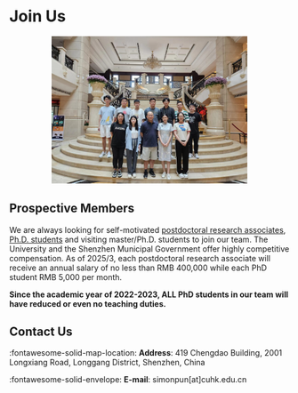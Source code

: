 # **Join Us**

<div align=center>
    <img src='../assets/images/groupphoto.jpg' style="width: 70%">
</div>

## **Prospective Members**

We are always looking for self-motivated [postdoctoral research associates](assets/pdf/Postdoc.pdf), [Ph.D. students](https://sse-mphil-phd.cuhk.edu.cn/program/CIE) and visiting master/Ph.D. students to join our team. The University and the Shenzhen Municipal Government offer highly competitive compensation. As of 2025/3, each postdoctoral research associate will receive an annual salary of no less than RMB 400,000 while each PhD student RMB 5,000 per month.

**Since the academic year of 2022-2023, ALL PhD students in our team will have reduced or even no teaching duties.**


## **Contact Us**

:fontawesome-solid-map-location: **Address**: 419 Chengdao Building, 2001 Longxiang Road, Longgang District, Shenzhen, China

:fontawesome-solid-envelope: **E-mail**: simonpun[at]cuhk.edu.cn